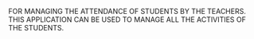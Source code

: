FOR MANAGING THE ATTENDANCE OF STUDENTS BY THE TEACHERS. 
THIS APPLICATION CAN BE USED TO MANAGE ALL THE ACTIVITIES OF THE STUDENTS.
